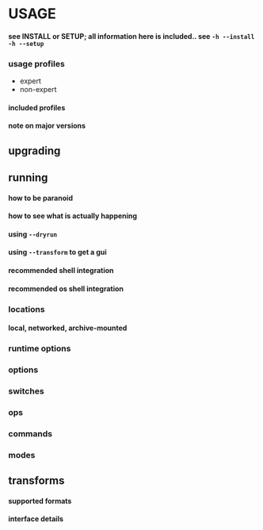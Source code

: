 # USAGE
#### see INSTALL or SETUP; all information here is included.. see `-h --install` `-h --setup`
### usage profiles
  - expert
  - non-expert
#### included profiles
#### note on major versions
## upgrading
## running
#### how to be paranoid
#### how to see what is actually happening
#### using `--dryrun`
#### using `--transform` to get a gui
#### recommended shell integration
#### recommended os shell integration
### locations
#### local, networked, archive-mounted
### runtime options
### options
### switches
### ops
### commands
### modes
## transforms
#### supported formats
#### interface details

